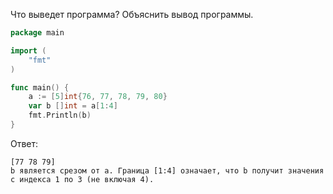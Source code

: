 Что выведет программа? Объяснить вывод программы.

```go
package main

import (
    "fmt"
)

func main() {
    a := [5]int{76, 77, 78, 79, 80}
    var b []int = a[1:4]
    fmt.Println(b)
}
```

Ответ:
```
[77 78 79]  
b является срезом от a. Граница [1:4] означает, что b получит значения с индекса 1 по 3 (не включая 4).  
```
